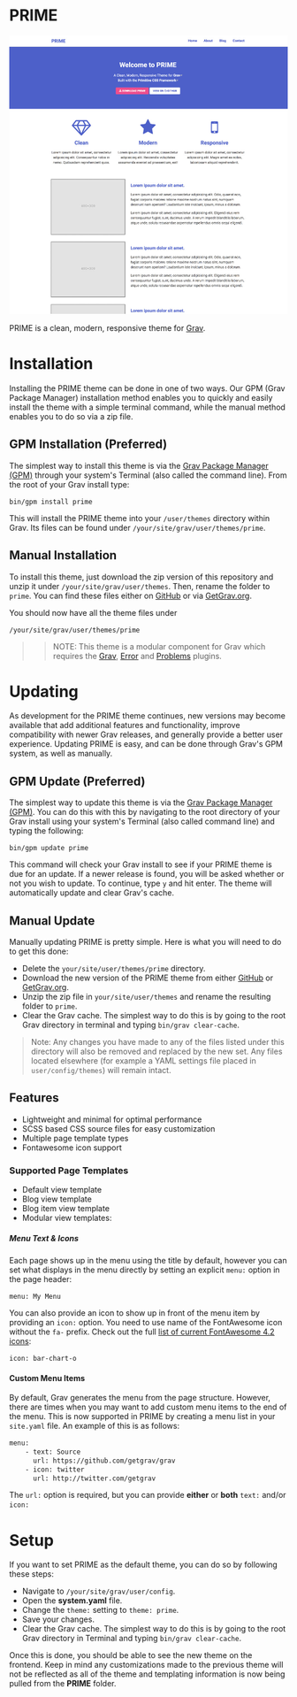 # PRIME

![PRIME](screenshot.jpg)

PRIME is a clean, modern, responsive theme for [Grav](http://getgrav.org).

# Installation

Installing the PRIME theme can be done in one of two ways. Our GPM (Grav Package Manager) installation method enables you to quickly and easily install the theme with a simple terminal command, while the manual method enables you to do so via a zip file. 

## GPM Installation (Preferred)

The simplest way to install this theme is via the [Grav Package Manager (GPM)](http://learn.getgrav.org/advanced/grav-gpm) through your system's Terminal (also called the command line).  From the root of your Grav install type:

    bin/gpm install prime

This will install the PRIME theme into your `/user/themes` directory within Grav. Its files can be found under `/your/site/grav/user/themes/prime`.

## Manual Installation

To install this theme, just download the zip version of this repository and unzip it under `/your/site/grav/user/themes`. Then, rename the folder to `prime`. You can find these files either on [GitHub](https://github.com/collindaugherty/grav-theme-prime) or via [GetGrav.org](http://getgrav.org/downloads/themes).

You should now have all the theme files under

    /your/site/grav/user/themes/prime

>> NOTE: This theme is a modular component for Grav which requires the [Grav](http://github.com/getgrav/grav), [Error](https://github.com/getgrav/grav-theme-error) and [Problems](https://github.com/getgrav/grav-plugin-problems) plugins.

# Updating

As development for the PRIME theme continues, new versions may become available that add additional features and functionality, improve compatibility with newer Grav releases, and generally provide a better user experience. Updating PRIME is easy, and can be done through Grav's GPM system, as well as manually.

## GPM Update (Preferred)

The simplest way to update this theme is via the [Grav Package Manager (GPM)](http://learn.getgrav.org/advanced/grav-gpm). You can do this with this by navigating to the root directory of your Grav install using your system's Terminal (also called command line) and typing the following:

    bin/gpm update prime

This command will check your Grav install to see if your PRIME theme is due for an update. If a newer release is found, you will be asked whether or not you wish to update. To continue, type `y` and hit enter. The theme will automatically update and clear Grav's cache.

## Manual Update

Manually updating PRIME is pretty simple. Here is what you will need to do to get this done:

* Delete the `your/site/user/themes/prime` directory.
* Download the new version of the PRIME theme from either [GitHub](https://github.com/collindaugherty/grav-plugin-prime) or [GetGrav.org](http://getgrav.org/downloads/themes#extras).
* Unzip the zip file in `your/site/user/themes` and rename the resulting folder to `prime`.
* Clear the Grav cache. The simplest way to do this is by going to the root Grav directory in terminal and typing `bin/grav clear-cache`.

> Note: Any changes you have made to any of the files listed under this directory will also be removed and replaced by the new set. Any files located elsewhere (for example a YAML settings file placed in `user/config/themes`) will remain intact.

## Features

* Lightweight and minimal for optimal performance
* SCSS based CSS source files for easy customization
* Multiple page template types
* Fontawesome icon support

### Supported Page Templates

* Default view template
* Blog view template
* Blog item view template
* Modular view templates:

##### Menu Text & Icons

Each page shows up in the menu using the title by default, however you can set what displays in the menu directly by setting an explicit `menu:` option in the page header:

```
menu: My Menu
```

You can also provide an icon to show up in front of the menu item by providing an `icon:` option.  You need to use name of the FontAwesome icon without the `fa-` prefix.  Check out the full [list of current FontAwesome 4.2 icons](http://fortawesome.github.io/Font-Awesome/icons/):

```
icon: bar-chart-o
```

#### Custom Menu Items

By default, Grav generates the menu from the page structure.  However, there are times when you may want to add custom menu items to the end of the menu.  This is now supported in PRIME by creating a menu list in your `site.yaml` file.  An example of this is as follows:

```
menu:
    - text: Source
      url: https://github.com/getgrav/grav
    - icon: twitter
      url: http://twitter.com/getgrav
```

The `url:` option is required, but you can provide **either** or **both** `text:` and/or `icon:`

# Setup

If you want to set PRIME as the default theme, you can do so by following these steps:

* Navigate to `/your/site/grav/user/config`.
* Open the **system.yaml** file.
* Change the `theme:` setting to `theme: prime`.
* Save your changes.
* Clear the Grav cache. The simplest way to do this is by going to the root Grav directory in Terminal and typing `bin/grav clear-cache`.

Once this is done, you should be able to see the new theme on the frontend. Keep in mind any customizations made to the previous theme will not be reflected as all of the theme and templating information is now being pulled from the **PRIME** folder.

